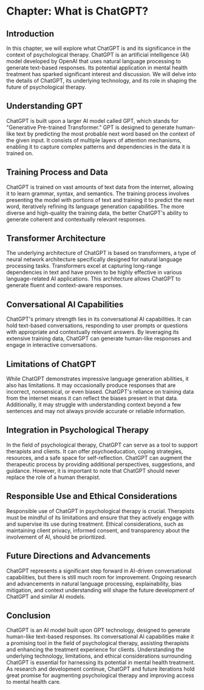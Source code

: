 Chapter: What is ChatGPT?
=========================

Introduction
------------

In this chapter, we will explore what ChatGPT is and its significance in the context of psychological therapy. ChatGPT is an artificial intelligence (AI) model developed by OpenAI that uses natural language processing to generate text-based responses. Its potential application in mental health treatment has sparked significant interest and discussion. We will delve into the details of ChatGPT, its underlying technology, and its role in shaping the future of psychological therapy.

Understanding GPT
-----------------

ChatGPT is built upon a larger AI model called GPT, which stands for "Generative Pre-trained Transformer." GPT is designed to generate human-like text by predicting the most probable next word based on the context of the given input. It consists of multiple layers of attention mechanisms, enabling it to capture complex patterns and dependencies in the data it is trained on.

Training Process and Data
-------------------------

ChatGPT is trained on vast amounts of text data from the internet, allowing it to learn grammar, syntax, and semantics. The training process involves presenting the model with portions of text and training it to predict the next word, iteratively refining its language generation capabilities. The more diverse and high-quality the training data, the better ChatGPT's ability to generate coherent and contextually relevant responses.

Transformer Architecture
------------------------

The underlying architecture of ChatGPT is based on transformers, a type of neural network architecture specifically designed for natural language processing tasks. Transformers excel at capturing long-range dependencies in text and have proven to be highly effective in various language-related AI applications. This architecture allows ChatGPT to generate fluent and context-aware responses.

Conversational AI Capabilities
------------------------------

ChatGPT's primary strength lies in its conversational AI capabilities. It can hold text-based conversations, responding to user prompts or questions with appropriate and contextually relevant answers. By leveraging its extensive training data, ChatGPT can generate human-like responses and engage in interactive conversations.

Limitations of ChatGPT
----------------------

While ChatGPT demonstrates impressive language generation abilities, it also has limitations. It may occasionally produce responses that are incorrect, nonsensical, or even biased. ChatGPT's reliance on training data from the internet means it can reflect the biases present in that data. Additionally, it may struggle with understanding context beyond a few sentences and may not always provide accurate or reliable information.

Integration in Psychological Therapy
------------------------------------

In the field of psychological therapy, ChatGPT can serve as a tool to support therapists and clients. It can offer psychoeducation, coping strategies, resources, and a safe space for self-reflection. ChatGPT can augment the therapeutic process by providing additional perspectives, suggestions, and guidance. However, it is important to note that ChatGPT should never replace the role of a human therapist.

Responsible Use and Ethical Considerations
------------------------------------------

Responsible use of ChatGPT in psychological therapy is crucial. Therapists must be mindful of its limitations and ensure that they actively engage with and supervise its use during treatment. Ethical considerations, such as maintaining client privacy, informed consent, and transparency about the involvement of AI, should be prioritized.

Future Directions and Advancements
----------------------------------

ChatGPT represents a significant step forward in AI-driven conversational capabilities, but there is still much room for improvement. Ongoing research and advancements in natural language processing, explainability, bias mitigation, and context understanding will shape the future development of ChatGPT and similar AI models.

Conclusion
----------

ChatGPT is an AI model built upon GPT technology, designed to generate human-like text-based responses. Its conversational AI capabilities make it a promising tool in the field of psychological therapy, assisting therapists and enhancing the treatment experience for clients. Understanding the underlying technology, limitations, and ethical considerations surrounding ChatGPT is essential for harnessing its potential in mental health treatment. As research and development continue, ChatGPT and future iterations hold great promise for augmenting psychological therapy and improving access to mental health care.
